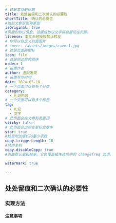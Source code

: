 ```yaml
---
# 这是文章的标题
title: 处处留痕和二次确认的必要性
shortTitle: 确认的必要性
#当前文章是否为原创
isOriginal: true
#页面的协议信息。设置后协议文字将会展现在页脚。
license: 本文未经授权禁止转发
# 你可以自定义封面图片
# cover: /assets/images/cover1.jpg
# 这是页面的图标
icon: file
# 这是侧边栏的顺序
order: 1
# 设置作者
author: 虚拟发现
# 设置写作时间
date: 2024-05-18
# 一个页面可以有多个分类
category:
  - 札记内容
# 一个页面可以有多个标签
tag:
  - 札记
  - 文字
# 此页面会在文章列表置顶
sticky: false
# 此页面会出现在星标文章中
star: true
#触发附加版权的最小字数
copy.triggerLength: 10
#禁用复制
copy.disableCopy: true
#页面默认更新频率。它会覆盖插件选项中的 changefreq 选项。

watermark: true

---
```


<!-- more -->

## 处处留痕和二次确认的必要性

### 实现方法

#### 注意事项 
